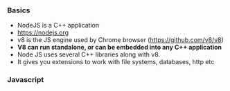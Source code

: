 ### Basics

* NodeJS is a C++ application
* https://nodejs.org
* v8 is the JS engine used by Chrome browser (https://github.com/v8/v8)
* __V8 can run standalone, or can be embedded into any C++ application__
* Node JS uses several C++ libraries along with v8.
* It gives you extensions to work with file systems, databases, http etc

### Javascript
